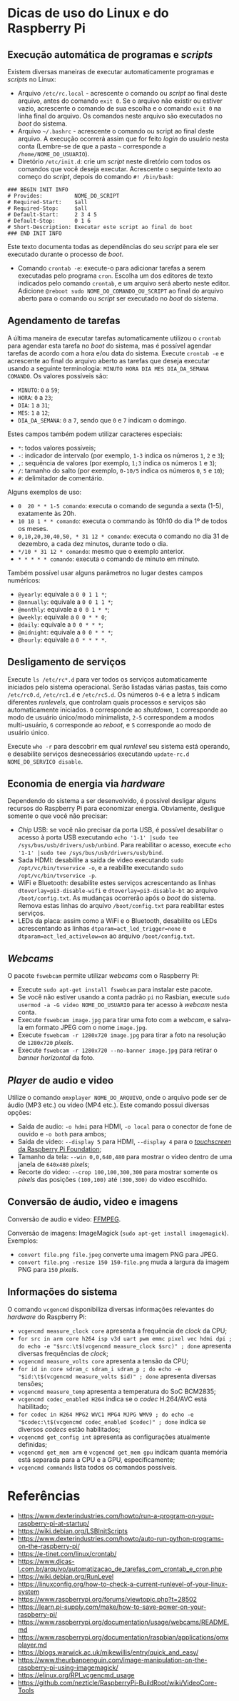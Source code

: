 # Dicas de uso do Linux e do Raspberry Pi

## Execução automática de programas e _scripts_

Existem diversas maneiras de executar automaticamente programas e _scripts_ no Linux:

* Arquivo ```/etc/rc.local``` - acrescente o comando ou _script_ ao final deste arquivo, antes do comando ```exit 0```. Se o arquivo não existir ou estiver vazio, acrescente o comando de sua escolha e o comando ```exit 0``` na linha final do arquivo. Os comandos neste arquivo são executados no _boot_ do sistema.
* Arquivo ```~/.bashrc``` - acrescente o comando ou script ao final deste arquivo. A execução ocorrerá assim que for feito _login_ do usuário nesta conta (Lembre-se de que a pasta ```~``` corresponde a ```/home/NOME_DO_USUARIO```).
* Diretório ```/etc/init.d```: crie um _script_ neste diretório com todos os comandos que você deseja executar. Acrescente o seguinte texto ao começo do _script_, depois do comando ```#! /bin/bash```:

```
### BEGIN INIT INFO
# Provides:          NOME_DO_SCRIPT
# Required-Start:    $all
# Required-Stop:     $all
# Default-Start:     2 3 4 5
# Default-Stop:      0 1 6
# Short-Description: Executar este script ao final do boot
### END INIT INFO
```

Este texto documenta todas as dependẽncias do seu _script_ para ele ser executado durante o processo de _boot_.
* Comando ```crontab -e```: execute-o para adicionar tarefas a serem executadas pelo programa ```cron```. Escolha um dos editores de texto indicados pelo  comando ```crontab```, e um arquivo será aberto neste editor. Adicione ```@reboot sudo NOME_DO_COMANDO_OU_SCRIPT``` ao final do arquivo aberto para o comando ou _script_ ser executado no _boot_ do sistema.

## Agendamento de tarefas

A última maneira de executar tarefas automaticamente utilizou o ```crontab``` para agendar esta tarefa no _boot_ do sistema, mas é possível agendar tarefas de acordo com a hora e/ou data do sistema. Execute ```crontab -e``` e acrescente ao final do arquivo aberto as tarefas que deseja executar usando a seguinte terminologia: ```MINUTO HORA DIA MES DIA_DA_SEMANA COMANDO```. Os valores possíveis são:

* ```MINUTO```: `0` a `59`;
* ```HORA```: `0` a `23`;
* ```DIA```: `1` a `31`;
* ```MES```: `1` a `12`;
* ```DIA_DA_SEMANA```: `0` a `7`, sendo que `0` e `7` indicam o domingo.

Estes campos também podem utilizar caracteres especiais:

* `*`: todos valores possíveis;
* `-`: indicador de intervalo (por exemplo, `1-3` indica os números `1`, `2` e `3`);
* `,`: sequẽncia de valores (por exemplo, `1;3` indica os números `1` e `3`);
* `/`: tamanho do salto (por exemplo, `0-10/5` indica os números `0`, `5` e `10`);
* `#`: delimitador de comentário.

Alguns exemplos de uso:

* ```0  20 * * 1-5 comando```: executa o comando de segunda a sexta (1-5), exatamente às 20h.
* ```10 10 1 * * comando```: executa o commando às 10h10 do dia 1º de todos os meses.
* ```0,10,20,30,40,50, * 31 12 * comando```: executa o comando no dia 31 de dezembro, a cada dez minutos, durante todo o dia. 
* ```*/10 * 31 12 * comando```: mesmo que o exemplo anterior.
* ```* * * * * comando```: executa o comando de minuto em minuto.

Também  possível usar alguns parâmetros no lugar destes campos numéricos:

* `@yearly`: equivale a `0 0 1 1 *`;
* `@annually`: equivale a `0 0 1 1 *`;
* `@monthly`: equivale a `0 0 1 * *`;
* `@weekly`: equivale a `0 0 * * 0`;
* `@daily`: equivale a `0 0 * * *`;
* `@midnight`: equivale a `0 0 * * *`;
* `@hourly`:  equivale a `0 * * * *`.

## Desligamento de serviços

Execute ```ls /etc/rc*.d``` para ver todos os serviços automaticamente iniciados pelo sistema operacional. Serão listadas várias pastas, tais como ```/etc/rc0.d```, ```/etc/rc1.d``` e ```/etc/rcS.d```. Os números `0-6` e a letra `S` indicam diferentes _runlevels_, que controlam quais processos e serviços são automaticamente iniciados. `0` corresponde ao _shutdown_, `1` corresponde ao modo de usuário único/modo minimalista, `2-5` correspondem a modos multi-usuário, `6` corresponde ao _reboot_, e `S` corresponde ao modo de usuário único.

Execute ```who -r``` para descobrir em qual _runlevel_ seu sistema está operando, e desabilite serviços desnecessários executando ```update-rc.d NOME_DO_SERVICO disable```.

## Economia de energia via _hardware_

Dependendo do sistema a ser desenvolvido, é possível desligar alguns recursos do Raspberry Pi para economizar energia. Obviamente, desligue somente o que você não precisar:

* _Chip_ USB: se você não precisar da porta USB, é possível desabilitar o acesso à porta USB executando ```echo '1-1' |sudo tee /sys/bus/usb/drivers/usb/unbind```. Para reabilitar o acesso, execute ```echo '1-1' |sudo tee /sys/bus/usb/drivers/usb/bind```.
* Sada HDMI: desabilite a saída de video executando ```sudo /opt/vc/bin/tvservice -o```, e a reabilite executando ```sudo /opt/vc/bin/tvservice -p```.
* WiFi e Bluetooth: desabilite estes serviços acrescentando as linhas ```dtoverlay=pi3-disable-wifi``` e ```dtoverlay=pi3-disable-bt``` ao arquivo ```/boot/config.txt```. As mudanças ocorrerão após o _boot_ do sistema. Remova estas linhas do arquivo ```/boot/config.txt``` para reabilitar estes serviços.
* LEDs da placa: assim como a WiFi e o Bluetooth, desabilite os LEDs acrescentando as linhas ```dtparam=act_led_trigger=none``` e ```dtparam=act_led_activelow=on``` ao arquivo ```/boot/config.txt```.

## _Webcams_

O pacote ```fswebcam``` permite utilizar _webcams_ com o Raspberry Pi:

* Execute ```sudo apt-get install fswebcam``` para instalar este pacote.
* Se você não estiver usando a conta padrão ```pi``` no Rasbian, execute ```sudo usermod -a -G video NOME_DO_USUARIO``` para ter acesso à _webcam_ nesta conta.
* Execute ```fswebcam image.jpg``` para tirar uma foto com a _webcam_, e salva-la em formato JPEG com o nome ```image.jpg```.
* Execute ```fswebcam -r 1280x720 image.jpg``` para tirar a foto na resolução de `1280x720` _pixels_.
* Execute ```fswebcam -r 1280x720 --no-banner image.jpg``` para retirar o _banner horizontal_ da foto.

## _Player_ de audio e video

Utilize o comando ```omxplayer NOME_DO_ARQUIVO```, onde o arquivo pode ser de áudio (MP3 etc.) ou video (MP4 etc.). Este comando possui diversas opções:

* Saída de audio: `-o hdmi` para HDMI, `-o local` para o conector de fone de ouvido e `-o both` para ambos;
* Saída de video: `--display 5` para HDMI, `--display 4` para o [_touchscreen_ da Raspberry Pi Foundation](https://www.raspberrypi.org/products/raspberry-pi-touch-display/);
* Tamanho da tela: `--win 0,0,640,480` para mostrar o video dentro de uma janela de `640x480` _pixels_;
* Recorte do video: `--crop 100,100,300,300` para mostrar somente os _pixels_ das posições `(100,100)` até `(300,300)` do video escolhido.

## Conversão de áudio, video e imagens

Conversão de audio e video: [FFMPEG](https://blogs.warwick.ac.uk/mikewillis/entry/quick_and_easy/).

Conversão de imagens: ImageMagick (```sudo apt-get install imagemagick```). Exemplos:
* ```convert file.png file.jpeg``` converte uma imagem PNG para JPEG.
* ```convert file.png -resize 150 150-file.png``` muda a largura da imagem PNG para `150` _pixels_.

## Informações do sistema

O comando ```vcgencmd``` disponibiliza diversas informações relevantes do _hardware_ do Raspberry Pi:

* ```vcgencmd measure_clock core``` apresenta a frequência de _clock_ da CPU;
* ```for src in arm core h264 isp v3d uart pwm emmc pixel vec hdmi dpi ; do echo -e "$src:\t$(vcgencmd measure_clock $src)" ; done``` apresenta diversas frequências de _clock_;
* ```vcgencmd measure_volts core``` apresenta a tensão da CPU;
* ```for id in core sdram_c sdram_i sdram_p ; do echo -e "$id:\t$(vcgencmd measure_volts $id)" ; done``` apresenta diversas tensões;
* ```vcgencmd measure_temp``` apresenta a temperatura do SoC BCM2835;
* ```vcgencmd codec_enabled H264``` indica se o _codec_ H.264/AVC está habilitado;
* ```for codec in H264 MPG2 WVC1 MPG4 MJPG WMV9 ; do echo -e "$codec:\t$(vcgencmd codec_enabled $codec)" ; done``` indica se diversos _codecs_ estão habilitados;
* ```vcgencmd get_config int``` apresenta as configurações atualmente definidas;
* ```vcgencmd get_mem arm``` e ```vcgencmd get_mem gpu``` indicam quanta memória está separada para a CPU e a GPU, especificamente;
* ```vcgencmd commands``` lista todos os comandos possíveis.

# Referências

* https://www.dexterindustries.com/howto/run-a-program-on-your-raspberry-pi-at-startup/
* https://wiki.debian.org/LSBInitScripts
* https://www.dexterindustries.com/howto/auto-run-python-programs-on-the-raspberry-pi/
* https://e-tinet.com/linux/crontab/
* https://www.dicas-l.com.br/arquivo/automatizacao_de_tarefas_com_crontab_e_cron.php
* https://wiki.debian.org/RunLevel
* https://linuxconfig.org/how-to-check-a-current-runlevel-of-your-linux-system
* https://www.raspberrypi.org/forums/viewtopic.php?t=28502
* https://learn.pi-supply.com/make/how-to-save-power-on-your-raspberry-pi/
* https://www.raspberrypi.org/documentation/usage/webcams/README.md
* https://www.raspberrypi.org/documentation/raspbian/applications/omxplayer.md
* https://blogs.warwick.ac.uk/mikewillis/entry/quick_and_easy/
* https://www.theurbanpenguin.com/image-manipulation-on-the-raspberry-pi-using-imagemagick/
* https://elinux.org/RPI_vcgencmd_usage
* https://github.com/nezticle/RaspberryPi-BuildRoot/wiki/VideoCore-Tools
